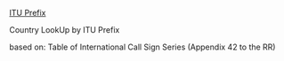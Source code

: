 [ITU Prefix](https://en.wikipedia.org/wiki/ITU_prefix)

Country LookUp by ITU Prefix

based on: Table of International Call Sign Series (Appendix 42 to the RR)
